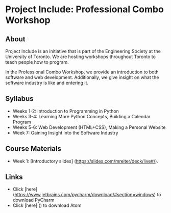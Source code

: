 # Project Include: Professional Combo Workshop

## About
Project Include is an initiative that is part of the Engineering Society at the University of Toronto. We are hosting workshops throughout Toronto to teach people how to program.

In the Professional Combo Workshop, we provide an introduction to both software and web development. Additionally, we give insight on what the software industry is like and entering it.

## Syllabus
- Weeks 1-2: Introduction to Programming in Python
- Weeks 3-4: Learning More Python Concepts, Building a Calendar Program
- Weeks 5-6: Web Development (HTML+CSS), Making a Personal Website
- Week 7: Gaining Insight into the Software Industry

## Course Materials
- Week 1: [Introductory slides] (https://slides.com/mreiter/deck/live#/).

## Links
- Click [here] (https://www.jetbrains.com/pycharm/download/#section=windows) to download PyCharm
- Click [here] () to download Atom
